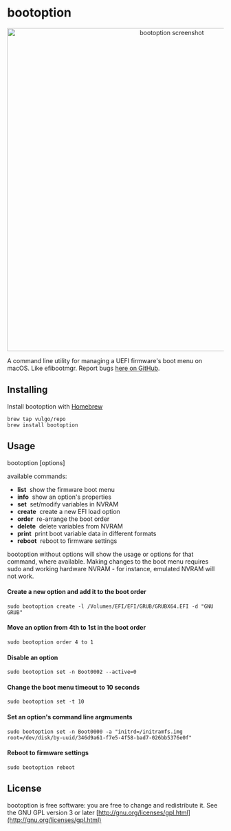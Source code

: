 #  bootoption

<p align="center">
<picture>
<source srcset="https://github.com/vulgo/bootoption/raw/master/Images/screenshot.png, https://github.com/vulgo/bootoption/raw/master/Images/screenshot@2x.png 2x" />
<img src="https://github.com/vulgo/bootoption/raw/master/Images/screenshot@2x.png" alt="bootoption screenshot" width="750" />
</picture>
</p>

A command line utility for managing a UEFI firmware's boot menu on macOS. Like efibootmgr. Report bugs [here on GitHub](https://github.com/vulgo/bootoption/issues).

## Installing

Install bootoption with [Homebrew](https://brew.sh)

```
brew tap vulgo/repo
brew install bootoption
```

## Usage

bootoption <command> [options]

available commands:

- <strong>list</strong>&nbsp;&nbsp;show the firmware boot menu
- <strong>info</strong>&nbsp;&nbsp;show an option's properties
- <strong>set</strong>&nbsp;&nbsp;set/modify variables in NVRAM
- <strong>create</strong>&nbsp;&nbsp;create a new EFI load option
- <strong>order</strong>&nbsp;&nbsp;re-arrange the boot order
- <strong>delete</strong>&nbsp;&nbsp;delete variables from NVRAM
- <strong>print</strong>&nbsp;&nbsp;print boot variable data in different formats
- <strong>reboot</strong>&nbsp;&nbsp;reboot to firmware settings

bootoption <command> without options will show the usage or options for that command, where available. Making changes to the boot menu requires sudo and working hardware NVRAM - for instance, emulated NVRAM will not work.


#### Create a new option and add it to the boot order

```
sudo bootoption create -l /Volumes/EFI/EFI/GRUB/GRUBX64.EFI -d "GNU GRUB"
```

#### Move an option from 4th to 1st in the boot order

```
sudo bootoption order 4 to 1
```

#### Disable an option

```
sudo bootoption set -n Boot0002 --active=0
```

#### Change the boot menu timeout to 10 seconds

```
sudo bootoption set -t 10
```

#### Set an option's command line argmuments

```
sudo bootoption set -n Boot0000 -a "initrd=/initramfs.img root=/dev/disk/by-uuid/346d9a61-f7e5-4f58-bad7-026bb5376e0f"
```

#### Reboot to firmware settings

```
sudo bootoption reboot
```

## License

bootoption is free software: you are free to change and redistribute it. See the GNU GPL version 3 or later [http://gnu.org/licenses/gpl.html](http://gnu.org/licenses/gpl.html)
